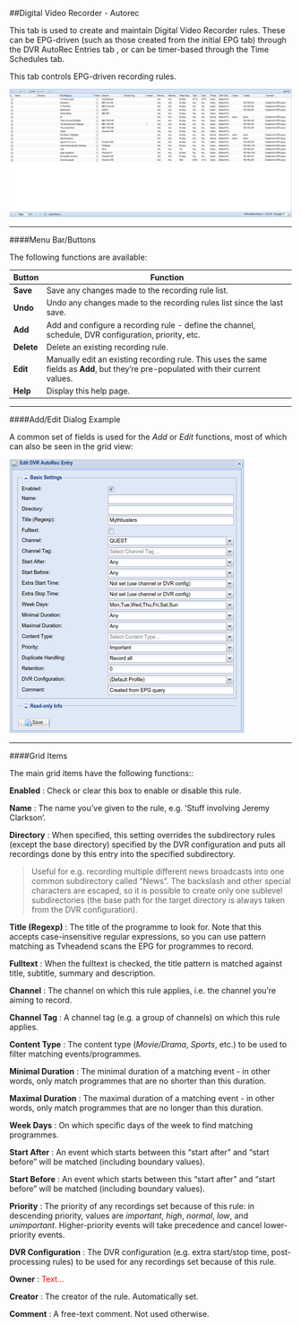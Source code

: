 ##Digital Video Recorder - Autorec

This tab is used to create and maintain Digital Video Recorder rules.
These can be EPG-driven (such as those created from the initial EPG tab)
through the DVR AutoRec Entries tab , or can be timer-based through the
Time Schedules tab.

This tab controls EPG-driven recording rules.

!['Autorec' Tab](docresources/dvrautorecentries.png)

---

####Menu Bar/Buttons

The following functions are available:

Button       | Function
-------------|----------
**Save**     | Save any changes made to the recording rule list.
**Undo**     | Undo any changes made to the recording rules list since the last save.
**Add**      | Add and configure a recording rule - define the channel, schedule, DVR configuration, priority, etc.
**Delete**   | Delete an existing recording rule.
**Edit**     | Manually edit an existing recording rule. This uses the same fields as **Add**, but they’re pre-populated with their current values.
**Help**     | Display this help page.

---

####Add/Edit Dialog Example

A common set of fields is used for the _Add_ or _Edit_ functions, most
of which can also be seen in the grid view:

![Add/Edit Autorec Dialog](docresources/dvrautorecentries2.png)

---

####Grid Items

The main grid items have the following functions::

**Enabled**
: Check or clear this box to enable or disable this rule.

**Name**
: The name you’ve given to the rule, e.g. ‘Stuff involving Jeremy
Clarkson’.

**Directory**
: When specified, this setting overrides the subdirectory rules (except
the base directory) specified by the DVR configuration and puts all
recordings done by this entry into the specified subdirectory. 

> Useful for e.g. recording multiple different news broadcasts into one common
> subdirectory called “News”. The backslash and other special characters
> are escaped, so it is possible to create only one sublevel
> subdirectories (the base path for the target directory is always taken
> from the DVR configuration).

**Title (Regexp)**
: The title of the programme to look for. Note that this accepts
case-insensitive regular expressions, so you can use pattern matching as
Tvheadend scans the EPG for programmes to record.

**Fulltext**
: When the fulltext is checked, the title pattern is matched against
title, subtitle, summary and description.

**Channel**
: The channel on which this rule applies, i.e. the channel you’re aiming
to record.

**Channel Tag**
: A channel tag (e.g. a group of channels) on which this rule applies.

**Content Type**
: The content type (*Movie/Drama*, *Sports*, etc.) to be used to filter
matching events/programmes.

**Minimal Duration**
: The minimal duration of a matching event - in other words, only match
programmes that are no shorter than this duration.

**Maximal Duration**
: The maximal duration of a matching event - in other words, only match
programmes that are no longer than this duration.

**Week Days**
: On which specific days of the week to find matching programmes.

**Start After**
: An event which starts between this “start after” and “start before” will
be matched (including boundary values).

**Start Before**
: An event which starts between this “start after” and “start before” will
be matched (including boundary values).

**Priority**
: The priority of any recordings set because of this rule: in descending 
priority, values are *important*, *high*, *normal*, *low*, and *unimportant*.
Higher-priority events will take precedence and cancel lower-priority events.

**DVR Configuration**
: The DVR configuration (e.g. extra start/stop time, post-processing
rules) to be used for any recordings set because of this rule.

**Owner**
: <font color=red>Text...</font>

**Creator**
: The creator of the rule. Automatically set.

**Comment**
: A free-text comment. Not used otherwise.
